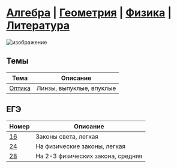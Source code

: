 # [Алгебра](https://github.com/sch1432/sch1432/tree/main/math) | [Геометрия](https://github.com/sch1432/sch1432/tree/main/math#Геометрия) | [Физика](https://github.com/sch1432/sch1432) | [Литература](https://github.com/sch1432/sch1432/tree/main/lit)
![изображение](https://user-images.githubusercontent.com/97444278/149798428-3975de3f-f9cd-4ec5-9311-48f003a9f1c1.png)

## Темы
| Тема | Описание
| --- | ---
| [Оптика](https://github.com/vorones/fiz/blob/main/optika.md) | Линзы, выпуклые, впуклые |

## ЕГЭ
| Номер | Описание
| --- | ---
| [16](https://github.com/vorones/fiz/blob/main/ege/16.md) | Законы света, легкая
| [24](https://github.com/vorones/fiz/blob/main/ege/24.md) | На физические законы, легкая
| [28](https://github.com/vorones/fiz/blob/main/ege/28.md) | На 2-3 физических закона, средняя
